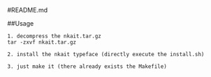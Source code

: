 #README.md


##Usage

    1. decompress the nkait.tar.gz
    tar -zxvf nkait.tar.gz

    2. install the nkait typeface (directly execute the install.sh)

    3. just make it (there already exists the Makefile)

